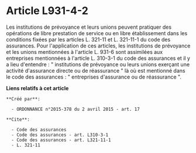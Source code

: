 # Article L931-4-2

Les institutions de prévoyance et leurs unions peuvent pratiquer des opérations de libre prestation de service ou en libre
établissement dans les conditions fixées par les articles L. 321-11 et L. 321-11-1 du code des assurances. Pour l'application
de ces articles, les institutions de prévoyance et les unions mentionnées à l'article L. 931-6 sont assimilées aux
entreprises mentionnées à l'article L. 310-3-1 du code des assurances et il y a lieu d'entendre : " institutions de
prévoyance ou leurs unions exerçant une activité d'assurance directe ou de réassurance " là où est mentionné dans le code des
assurances : " entreprises d'assurance ou de réassurance ".

**Liens relatifs à cet article**

	**Créé par**:

	  - ORDONNANCE n°2015-378 du 2 avril 2015 - art. 17

	**Cite**:

	  - Code des assurances
	  - Code des assurances - art. L310-3-1
	  - Code des assurances - art. L321-11-1
	  - L. 321-11
